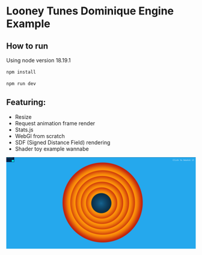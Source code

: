 # Looney Tunes Dominique Engine Example

## How to run

Using node version 18.19.1

```bash
npm install
```

```bash
npm run dev
```

## Featuring:

- Resize
- Request animation frame render
- Stats.js
- WebGl from scratch
- SDF (Signed Distance Field) rendering
- Shader toy example wannabe

![img.png](img.png)
